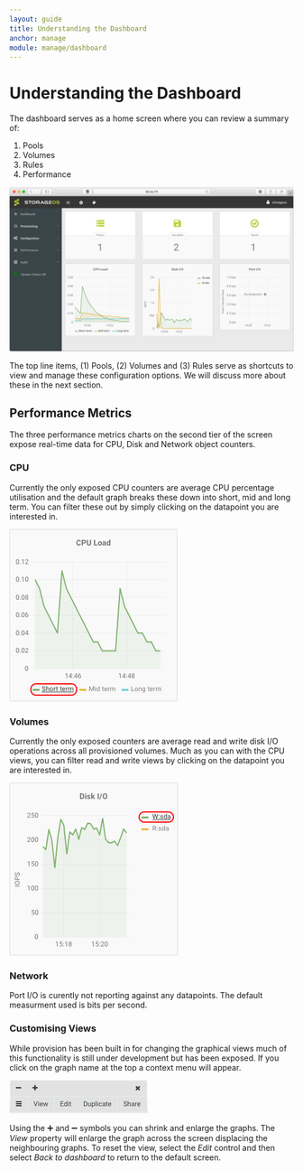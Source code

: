 ```yaml
---
layout: guide
title: Understanding the Dashboard
anchor: manage
module: manage/dashboard
---
```


# Understanding the Dashboard

The dashboard serves as a home screen where you can review a summary of:

1. Pools
2. Volumes
3. Rules
4. Performance

![screenshot](/images/docs/manage/dashboard.png)

The top line items, (1) Pools, (2) Volumes and (3) Rules serve as shortcuts to view and manage these configuration options.  We will discuss more about these in the next section.

## Performance Metrics

The three performance metrics charts on the second tier of the screen expose real-time data for CPU, Disk and Network object counters.

### CPU
Currently the only exposed CPU counters are average CPU percentage utilisation and the default graph breaks these down into short, mid and long term.  You can filter these out by simply clicking on the datapoint you are interested in.

![image](/images/docs/manage/cpu.png)

### Volumes

Currently the only exposed counters are average read and write disk I/O operations across all provisioned volumes.  Much as you can with the CPU views, you can filter read and write views by clicking on the datapoint you are interested in.

![image](/images/docs/manage/diskio.png)

### Network

Port I/O is curently not reporting against any datapoints.  The default measurment used is bits per second.

### Customising Views

While provision has been built in for changing the graphical views much of this functionality is still under development but has been exposed.  If you click on the graph name at the top a context menu will appear.

![image](/images/docs/manage/contextmenu.png)

Using the &#x2795; and &#x2796; symbols you can shrink and enlarge the graphs. The *View* property will enlarge the graph across the screen displacing the neighbouring graphs.  To reset the view, select the *Edit* control and then select *Back to dashboard* to return to the default screen.
